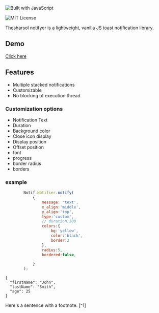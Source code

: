 ![Built with JavaScript](https://img.shields.io/badge/Built%20with-JavaScript-red?style=for-the-badge&logo=javascript)

<!-- [![Thesharsol notifyer](https://img.shields.io/badge/vaui-notif--js-1.0.0-brightgreen.svg)](https://www.npmjs.com/package/vaui-notif) -->
![MIT License](https://img.shields.io/npm/l/toastify-js)

Thesharsol notifyer is a lightweight, vanilla JS toast notification library.

## Demo

[Click here](https://apvarun.github.io/toastify-js/)

## Features

* Multiple stacked notifications
* Customizable
* No blocking of execution thread

### Customization options

* Notification Text
* Duration
* Background color
* Close icon display
* Display position
* Offset position
* font
* progress
* border radius
* borders
### example
```js
        Notif.Notifier.notify(
            {
                message: 'text',
                x_align:'middle',
                y_align:'top',
                type:'custom',
                // duration:300
                colors:{
                    bg:'yellow',
                    color:'black',
                    border:2
                },
                radius:5,
                bordered:false,

            }
        );
```



```
{
  "firstName": "John",
  "lastName": "Smith",
  "age": 25
}
``` 

Here's a sentence with a footnote. [^1]